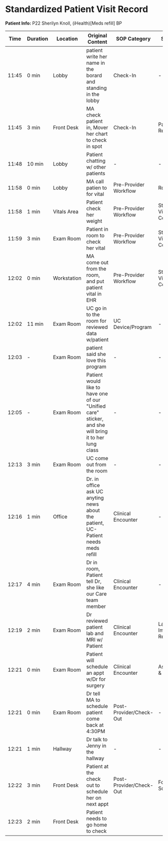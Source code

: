 # Standardized Patient Visit Record

**Patient Info:** P22 Sherilyn Knoll, (iHealth)[Meds refill] BP

| Time | Duration | Location | Original Content | SOP Category | SOP Task | Completed Checklist | Primary Role | Extra Task |
|------|----------|----------|------------------|--------------|----------|-------------------|--------------|------------|
| 11:45 | 0 min | Lobby | patient write her name in the borard and standing in the lobby | Check-In | - | - | Patient | Patient Self Check-In (Board Sign-up) |
| 11:45 | 3 min | Front Desk | MA check patient in, Mover her chart to check in spot | Check-In | Patient Registration | ☐ Patient marked "Arrived" | MA | Chart Movement to Check-in Spot |
| 11:48 | 10 min | Lobby | Patient chatting w/ other patients | - | - | - | Patient | - |
| 11:58 | 0 min | Lobby | MA call patien to for vital | Pre-Provider Workflow | Rooming | ☐ Patient called from lobby | MA | - |
| 11:58 | 1 min | Vitals Area | Patient check her weight | Pre-Provider Workflow | Standard Vitals Collection | ☐ Weight collected | Patient | - |
| 11:59 | 3 min | Exam Room | Patient in room to check her vital | Pre-Provider Workflow | Standard Vitals Collection | ☐ Vitals collected | MA | - |
| 12:02 | 0 min | Workstation | MA come out from the room, and put patient vital in EHR | Pre-Provider Workflow | Standard Vitals Collection | ☐ Documented in EHR | MA | - |
| 12:02 | 11 min | Exam Room | UC go in to the room for reviewed data w/patient | UC Device/Program | - | - | CA/CM | UC Data Review with Patient |
| 12:03 | - | Exam Room | patient said she love this program | - | - | - | Patient | - |
| 12:05 | - | Exam Room | Patient would like to have one of our "Unified care" sticker, and she will bring it to her lung class | - | - | - | Patient | - |
| 12:13 | 3 min | Exam Room | UC come out from the room | - | - | - | CA/CM | - |
| 12:16 | 1 min | Office | Dr. in office ask UC anyting news about the patient, UC-Patient needs meds refill | Clinical Encounter | - | - | MD/NP | Pre-Encounter Huddle |
| 12:17 | 4 min | Exam Room | Dr in room, Patient tell Dr, she like our Care team member | Clinical Encounter | - | - | MD/NP | - |
| 12:19 | 2 min | Exam Room | Dr reviewed patient lab and MRI w/ Patient | Clinical Encounter | Lab & Imaging Review | ☐ Results reviewed in EHR<br>☐ Explained to patient | MD/NP | MRI Review |
| 12:21 | 0 min | Exam Room | Patient will schedule an appt w/Dr for surgery | Clinical Encounter | Assessment & Plan | ☐ Follow-up arranged | MD/NP | Surgery Planning Discussion |
| 12:21 | 0 min | Exam Room | Dr tell MA to schedule patient come back at 4:30PM | Post-Provider/Check-Out | - | - | MD/NP | Same-Day Follow-up Scheduling Request |
| 12:21 | 1 min | Hallway | Dr talk to Jenny in the hallway | - | - | - | MD/NP | Hallway Consultation |
| 12:22 | 3 min | Front Desk | Patient at the check out to schedule her on next appt | Post-Provider/Check-Out | Follow-Up Scheduling | ☐ Provider instructions reviewed<br>☐ Appointment scheduled in system | Front Desk | - |
| 12:23 | 2 min | Front Desk | Patient needs to go home to check
